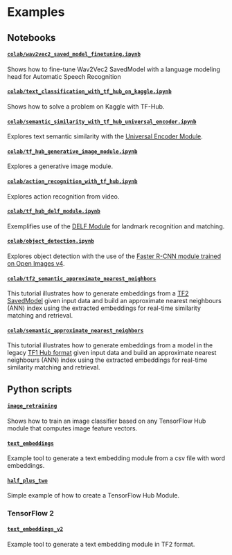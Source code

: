 # Examples

## Notebooks

#### [`colab/wav2vec2_saved_model_finetuning.ipynb`](colab/wav2vec2_saved_model_finetuning.ipynb)

Shows how to fine-tune Wav2Vec2 SavedModel with a language modeling head for
Automatic Speech Recognition

#### [`colab/text_classification_with_tf_hub_on_kaggle.ipynb`](colab/text_classification_with_tf_hub_on_kaggle.ipynb)

Shows how to solve a problem on Kaggle with TF-Hub.

#### [`colab/semantic_similarity_with_tf_hub_universal_encoder.ipynb`](colab/semantic_similarity_with_tf_hub_universal_encoder.ipynb)

Explores text semantic similarity with the
[Universal Encoder Module](https://tfhub.dev/google/universal-sentence-encoder/2).

#### [`colab/tf_hub_generative_image_module.ipynb`](colab/tf_hub_generative_image_module.ipynb)

Explores a generative image module.

#### [`colab/action_recognition_with_tf_hub.ipynb`](colab/action_recognition_with_tf_hub.ipynb)

Explores action recognition from video.

#### [`colab/tf_hub_delf_module.ipynb`](colab/tf_hub_delf_module.ipynb)

Exemplifies use of the [DELF Module](https://tfhub.dev/google/delf/1) for
landmark recognition and matching.

#### [`colab/object_detection.ipynb`](colab/object_detection.ipynb)

Explores object detection with the use of the
[Faster R-CNN module trained on Open Images v4](https://tfhub.dev/google/faster_rcnn/openimages_v4/inception_resnet_v2/1).

#### [`colab/tf2_semantic_approximate_nearest_neighbors`](colab/tf2_semantic_approximate_nearest_neighbors.ipynb)

This tutorial illustrates how to generate embeddings from a
[TF2 SavedModel](https://www.tensorflow.org/hub/tf2_saved_model) given input
data and build an approximate nearest neighbours (ANN) index using the extracted
embeddings for real-time similarity matching and retrieval.

#### [`colab/semantic_approximate_nearest_neighbors`](colab/semantic_approximate_nearest_neighbors.ipynb)

This tutorial illustrates how to generate embeddings from a model in the legacy
[TF1 Hub format](https://www.tensorflow.org/hub/tf1_hub_module) given
input data and build an approximate nearest neighbours (ANN) index using the
extracted embeddings for real-time similarity matching and retrieval.

## Python scripts

#### [`image_retraining`](image_retraining)

Shows how to train an image classifier based on any TensorFlow Hub module that
computes image feature vectors.

#### [`text_embeddings`](text_embeddings)

Example tool to generate a text embedding module from a csv file with word
embeddings.

#### [`half_plus_two`](half_plus_two)

Simple example of how to create a TensorFlow Hub Module.

### TensorFlow 2

#### [`text_embeddings_v2`](text_embeddings)

Example tool to generate a text embedding module in TF2 format.
